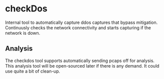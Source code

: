# checkDos
Internal tool to automatically capture ddos captures that bypass mitigation.
Continuusly checks the network connectivity and starts capturing if the network is down.



## Analysis
The checkdos tool supports automatically sending pcaps off for analysis.
This analysis tool will be open-sourced later if there is any demand. It could use quite a bit of clean-up.
